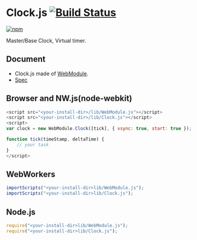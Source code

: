 # Clock.js [![Build Status](https://travis-ci.org/uupaa/Clock.js.svg)](https://travis-ci.org/uupaa/Clock.js)

[![npm](https://nodei.co/npm/uupaa.clock.js.svg?downloads=true&stars=true)](https://nodei.co/npm/uupaa.clock.js/)

Master/Base Clock, Virtual timer.

## Document

- Clock.js made of [WebModule](https://github.com/uupaa/WebModule).
- [Spec](https://github.com/uupaa/Clock.js/wiki/Clock)

## Browser and NW.js(node-webkit)

```js
<script src="<your-install-dir>/lib/WebModule.js"></script>
<script src="<your-install-dir>/lib/Clock.js"></script>
<script>
var clock = new WebModule.Clock([tick], { vsync: true, start: true });

function tick(timeStamp, deltaTime) {
    // your task
}
</script>
```

## WebWorkers

```js
importScripts("<your-install-dir>lib/WebModule.js");
importScripts("<your-install-dir>lib/Clock.js");

```

## Node.js

```js
require("<your-install-dir>lib/WebModule.js");
require("<your-install-dir>lib/Clock.js");

```

